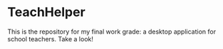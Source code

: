 # TeachHelper
This is the repository for my final work grade: a desktop application for school teachers. Take a look!
